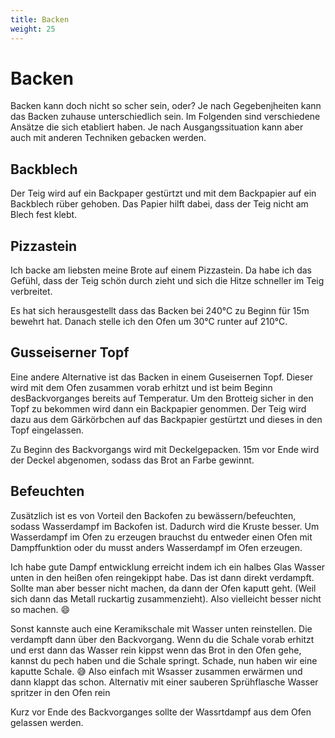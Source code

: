 ```yaml
---
title: Backen
weight: 25
---
```


# Backen

Backen kann doch nicht so scher sein, oder? Je nach Gegebenjheiten kann das Backen zuhause unterschiedlich sein. Im Folgenden sind verschiedene Ansätze die sich etabliert haben. Je nach Ausgangssituation kann aber auch mit anderen Techniken gebacken werden.

## Backblech

Der Teig wird auf ein Backpaper gestürtzt und mit dem Backpapier auf ein Backblech rüber gehoben. Das Papier hilft dabei, dass der Teig nicht am Blech fest klebt.  

## Pizzastein

Ich backe am liebsten meine Brote auf einem Pizzastein. Da habe ich das Gefühl, dass der Teig schön durch zieht und sich die Hitze schneller im Teig verbreitet.

Es hat sich herausgestellt dass das Backen bei 240°C zu Beginn für 15m bewehrt hat. Danach stelle ich den Ofen um 30°C runter auf 210°C.

## Gusseiserner Topf

Eine andere Alternative ist das Backen in einem Guseisernen Topf. Dieser wird mit dem Ofen zusammen vorab erhitzt und ist beim Beginn desBackvorganges bereits auf Temperatur. Um den Brotteig sicher in den Topf zu bekommen wird dann ein Backpapier genommen. Der Teig wird dazu aus dem Gärkörbchen auf das Backpapier gestürtzt und dieses in den Topf eingelassen.

Zu Beginn des Backvorgangs wird mit Deckelgepacken. 15m vor Ende wird der Deckel abgenomen, sodass das Brot an Farbe gewinnt.

## Befeuchten

Zusätzlich ist es von Vorteil den Backofen zu bewässern/befeuchten, sodass Wasserdampf im Backofen ist. Dadurch wird die Kruste besser. Um Wasserdampf im Ofen zu erzeugen brauchst du entweder einen Ofen mit Dampffunktion oder du musst anders Wasserdampf im Ofen erzeugen.

Ich habe gute Dampf entwicklung erreicht indem ich ein halbes Glas Wasser unten in den heißen ofen reingekippt habe. Das ist dann direkt verdampft. Sollte man aber besser nicht machen, da dann der Ofen kaputt geht. (Weil sich dann das Metall ruckartig zusammenzieht). Also vielleicht besser nicht so machen. 😄

Sonst kannste auch eine Keramikschale mit Wasser unten reinstellen. Die verdampft dann über den Backvorgang. Wenn du die Schale vorab erhitzt und erst dann das Wasser rein kippst wenn das Brot in den Ofen gehe, kannst du pech haben und die Schale springt. Schade, nun haben wir eine kaputte Schale. 😅 Also einfach mit Wsasser zusammen erwärmen und dann klappt das schon. Alternativ mit einer sauberen Sprühflasche Wasser spritzer in den Ofen rein

Kurz vor Ende des Backvorganges sollte der Wassrtdampf aus dem Ofen gelassen werden.
